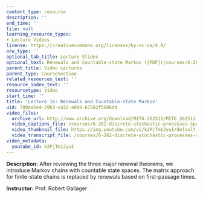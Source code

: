 ```yaml
---
content_type: resource
description: ''
end_time: ''
file: null
learning_resource_types:
- Lecture Videos
license: https://creativecommons.org/licenses/by-nc-sa/4.0/
ocw_type: ''
optional_tab_title: Lecture Slides
optional_text: Renewals and Countable-state Markov ([PDF](/courses/6-262-discrete-stochastic-processes-spring-2011/resources/mit6_262s11_lec16))
parent_title: Video Lectures
parent_type: CourseSection
related_resources_text: ''
resource_index_text: ''
resourcetype: Video
start_time: ''
title: 'Lecture 16: Renewals and Countable-state Markov'
uid: 780aa5e4-29b3-ca32-a069-67582f5806dd
video_files:
  archive_url: http://www.archive.org/download/MIT6.262S11/MIT6_262S11_lec16_300k.mp4
  video_captions_file: /courses/6-262-discrete-stochastic-processes-spring-2011/abd58e38c4bf502dbe8b06e097ad75be_k2PjTm1JyuI.vtt
  video_thumbnail_file: https://img.youtube.com/vi/k2PjTm1JyuI/default.jpg
  video_transcript_file: /courses/6-262-discrete-stochastic-processes-spring-2011/71e0d6cd04d9c7080e09e987de4a52ff_k2PjTm1JyuI.pdf
video_metadata:
  youtube_id: k2PjTm1JyuI
---
```


**Description:** After reviewing the three major renewal theorems, we introduce Markov chains with countable state spaces. The matrix approach for finite-state chains is replaced by renewals based on first-passage times.

**Instructor:** Prof. Robert Gallager

